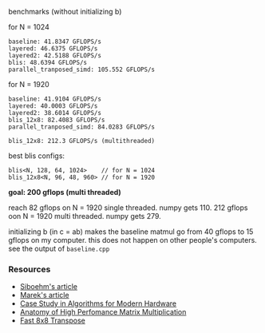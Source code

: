 
benchmarks (without initializing b)

for N = 1024
```
baseline: 41.8347 GFLOPS/s
layered: 46.6375 GFLOPS/s
layered2: 42.5188 GFLOPS/s
blis: 48.6394 GFLOPS/s
parallel_tranposed_simd: 105.552 GFLOPS/s
```


for N = 1920
```
baseline: 41.9104 GFLOPS/s
layered: 40.0003 GFLOPS/s
layered2: 38.6014 GFLOPS/s
blis_12x8: 82.4083 GFLOPS/s
parallel_tranposed_simd: 84.0283 GFLOPS/s

blis_12x8: 212.3 GFLOPS/s (multithreaded)
```


best blis configs:
```
blis<N, 128, 64, 1024>    // for N = 1024
blis_12x8<N, 96, 48, 960> // for N = 1920
```


**goal: 200 gflops (multi threaded)**

reach 82 gflops on N = 1920 single threaded. numpy gets 110.
212 gflops oon N = 1920 multi threaded. numpy gets 279.


initializing b (in c = ab) makes the baseline matmul go from 40 gflops to 15 gflops
on my computer. this does not happen on other people's computers. see the output of
`baseline.cpp`

### Resources

- [Siboehm's article](https://siboehm.com/articles/22/Fast-MMM-on-CPU)
- [Marek's article](https://marek.ai/matrix-multiplication-on-cpu.html)
- [Case Study in Algorithms for Modern Hardware](https://en.algorithmica.org/hpc/algorithms/matmul/)
- [Anatomy of High Perfomance Matrix Multiplication](https://www.cs.utexas.edu/users/flame/pubs/blis3_ipdps14.pdf)
- [Fast 8x8 Transpose](https://stackoverflow.com/questions/25622745/transpose-an-8x8-float-using-avx-avx2)
